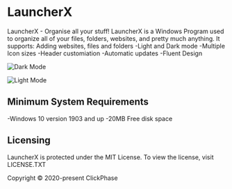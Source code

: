 # LauncherX
LauncherX - Organise all your stuff!
LauncherX is a Windows Program used to organize all of your files, folders, websites, and pretty much anything.
It supports:
Adding websites, files and folders
-Light and Dark mode
-Multiple Icon sizes
-Header customiation
-Automatic updates
-Fluent Design

![Dark Mode](https://i.imgur.com/E7fUsAX.png)

![Light Mode](https://i.imgur.com/oOsRgYw.png)

## Minimum System Requirements
-Windows 10 version 1903 and up
-20MB Free disk space

## Licensing
LauncherX is protected under the MIT License. To view the license, visit LICENSE.TXT

Copyright © 2020-present ClickPhase 
